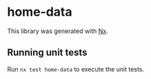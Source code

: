 # home-data

This library was generated with [Nx](https://nx.dev).

## Running unit tests

Run `nx test home-data` to execute the unit tests.
